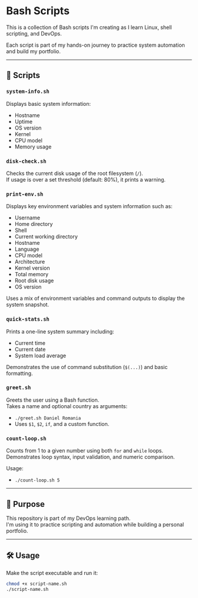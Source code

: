 # Bash Scripts

This is a collection of Bash scripts I'm creating as I learn Linux, shell scripting, and DevOps.

Each script is part of my hands-on journey to practice system automation and build my portfolio.

---

## 📜 Scripts

### `system-info.sh`
Displays basic system information:
- Hostname
- Uptime
- OS version
- Kernel
- CPU model
- Memory usage

### `disk-check.sh`
Checks the current disk usage of the root filesystem (`/`).  
If usage is over a set threshold (default: 80%), it prints a warning.

### `print-env.sh`
Displays key environment variables and system information such as:
- Username
- Home directory
- Shell
- Current working directory
- Hostname
- Language
- CPU model
- Architecture
- Kernel version
- Total memory
- Root disk usage
- OS version

Uses a mix of environment variables and command outputs to display the system snapshot.

### `quick-stats.sh`
Prints a one-line system summary including:
- Current time
- Current date
- System load average

Demonstrates the use of command substitution (`$(...)`) and basic formatting.

### `greet.sh`
Greets the user using a Bash function.  
Takes a name and optional country as arguments:
- `./greet.sh Daniel Romania`
- Uses `$1`, `$2`, `if`, and a custom function.

### `count-loop.sh`
Counts from 1 to a given number using both `for` and `while` loops.  
Demonstrates loop syntax, input validation, and numeric comparison.

Usage:
- `./count-loop.sh 5`

---

## 🚀 Purpose

This repository is part of my DevOps learning path.  
I'm using it to practice scripting and automation while building a personal portfolio.

---

## 🛠️ Usage

Make the script executable and run it:

```bash
chmod +x script-name.sh
./script-name.sh
